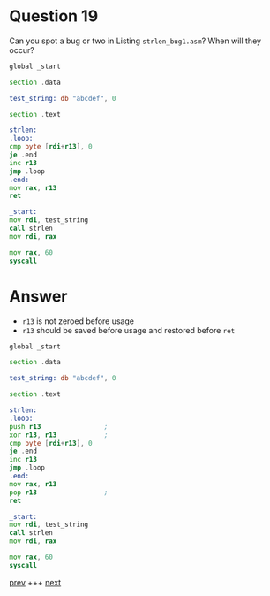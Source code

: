 
# Question 19


Can you spot a bug or two in Listing `strlen_bug1.asm`?
When will they occur?

```asm
global _start

section .data

test_string: db "abcdef", 0

section .text

strlen:                       
.loop:                        
cmp byte [rdi+r13], 0     
je .end                   
inc r13                   
jmp .loop
.end:
mov rax, r13
ret                       

_start:
mov rdi, test_string
call strlen
mov rdi, rax

mov rax, 60
syscall
```



# Answer




* `r13` is not zeroed before usage
* `r13` should be saved before usage and restored before `ret`

```asm
global _start

section .data

test_string: db "abcdef", 0

section .text

strlen:                       
.loop:                        
push r13                ;
xor r13, r13            ;
cmp byte [rdi+r13], 0     
je .end                   
inc r13                   
jmp .loop
.end:
mov rax, r13
pop r13                 ;
ret                       

_start:
mov rdi, test_string
call strlen
mov rdi, rax

mov rax, 60
syscall 
```



[prev](018.md) +++ [next](020.md)
